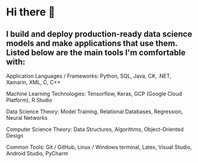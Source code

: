 # Hi there 👋
## I build and deploy production-ready data science models and make applications that use them. Listed below are the main tools I'm comfortable with:

Application Languages / Frameworks: Python, SQL, Java, C#, .NET, Xamarin, XML, C, C++

Machine Learning Technologies: Tensorflow, Keras, GCP (Google Cloud Platform), R Studio

Data Science Theory: Model Training, Relational Databases, Regression, Neural Networks

Computer Science Theory: Data Structures, Algorithms, Object-Oriented Design

Common Tools: Git / GitHub, Linux / Windows terminal, Latex, Visual Studio, Android Studio, PyCharm
<!--
**gahogg/gahogg** is a ✨ _special_ ✨ repository because its `README.md` (this file) appears on your GitHub profile.



-->

